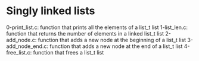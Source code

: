 # Singly linked lists

0-print_list.c: function that prints all the elements of a list_t list
1-list_len.c: function that returns the number of elements in a linked list_t list
2-add_node.c: function that adds a new node at the beginning of a list_t list
3-add_node_end.c: function that adds a new node at the end of a list_t list
4-free_list.c: function that frees a list_t list
